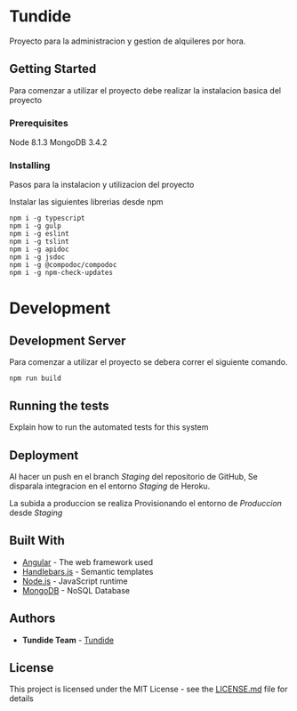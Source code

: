 # Tundide

Proyecto para la administracion y gestion de alquileres por hora. 

## Getting Started

Para comenzar a utilizar el proyecto debe realizar la instalacion basica del proyecto

### Prerequisites

Node 8.1.3
MongoDB 3.4.2

### Installing

Pasos para la instalacion y utilizacion del proyecto

Instalar las siguientes librerias desde npm

```
npm i -g typescript
npm i -g gulp
npm i -g eslint
npm i -g tslint
npm i -g apidoc
npm i -g jsdoc
npm i -g @compodoc/compodoc
npm i -g npm-check-updates
```

# Development
## Development Server

Para comenzar a utilizar el proyecto se debera correr el siguiente comando.

```
npm run build
```

## Running the tests

Explain how to run the automated tests for this system

## Deployment

Al hacer un push en el branch *Staging* del repositorio de GitHub, Se disparala integracion en el entorno *Staging* de Heroku.

La subida a produccion se realiza Provisionando el entorno de *Produccion* desde *Staging*

## Built With

* [Angular](https://angular.io/) - The web framework used
* [Handlebars.js](http://handlebarsjs.com/) - Semantic templates
* [Node.js](https://nodejs.org/) - JavaScript runtime
* [MongoDB](https://www.mongodb.com/) - NoSQL Database

## Authors

* **Tundide Team** - [Tundide](http://www.tundide.com)

## License

This project is licensed under the MIT License - see the [LICENSE.md](LICENSE.md) file for details